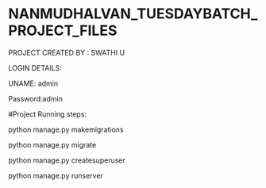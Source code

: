 # NANMUDHALVAN_TUESDAYBATCH_PROJECT_FILES

PROJECT CREATED BY : SWATHI U



LOGIN DETAILS:


UNAME: admin


Password:admin




#Project Running steps:

python manage.py makemigrations

python manage.py migrate

python manage.py createsuperuser

python manage.py runserver
